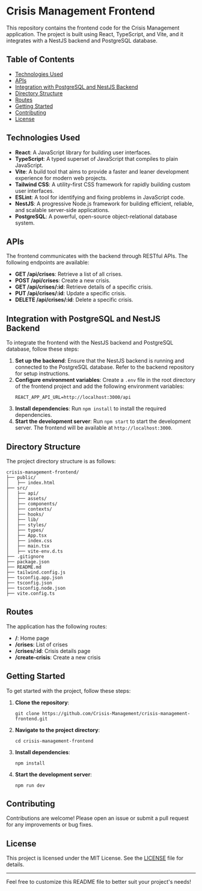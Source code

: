 # Crisis Management Frontend

This repository contains the frontend code for the Crisis Management application. The project is built using React, TypeScript, and Vite, and it integrates with a NestJS backend and PostgreSQL database.

## Table of Contents
- [Technologies Used](#technologies-used)
- [APIs](#apis)
- [Integration with PostgreSQL and NestJS Backend](#integration-with-postgresql-and-nestjs-backend)
- [Directory Structure](#directory-structure)
- [Routes](#routes)
- [Getting Started](#getting-started)
- [Contributing](#contributing)
- [License](#license)

## Technologies Used
- **React**: A JavaScript library for building user interfaces.
- **TypeScript**: A typed superset of JavaScript that compiles to plain JavaScript.
- **Vite**: A build tool that aims to provide a faster and leaner development experience for modern web projects.
- **Tailwind CSS**: A utility-first CSS framework for rapidly building custom user interfaces.
- **ESLint**: A tool for identifying and fixing problems in JavaScript code.
- **NestJS**: A progressive Node.js framework for building efficient, reliable, and scalable server-side applications.
- **PostgreSQL**: A powerful, open-source object-relational database system.

## APIs
The frontend communicates with the backend through RESTful APIs. The following endpoints are available:

- **GET /api/crises**: Retrieve a list of all crises.
- **POST /api/crises**: Create a new crisis.
- **GET /api/crises/:id**: Retrieve details of a specific crisis.
- **PUT /api/crises/:id**: Update a specific crisis.
- **DELETE /api/crises/:id**: Delete a specific crisis.

## Integration with PostgreSQL and NestJS Backend
To integrate the frontend with the NestJS backend and PostgreSQL database, follow these steps:

1. **Set up the backend**: Ensure that the NestJS backend is running and connected to the PostgreSQL database. Refer to the backend repository for setup instructions.
2. **Configure environment variables**: Create a `.env` file in the root directory of the frontend project and add the following environment variables:
   ```
   REACT_APP_API_URL=http://localhost:3000/api
   ```
3. **Install dependencies**: Run `npm install` to install the required dependencies.
4. **Start the development server**: Run `npm start` to start the development server. The frontend will be available at `http://localhost:3000`.

## Directory Structure
The project directory structure is as follows:
```
crisis-management-frontend/
├── public/
│   ├── index.html
├── src/
│   ├── api/
│   ├── assets/
│   ├── components/
│   ├── contexts/
│   ├── hooks/
│   ├── lib/
│   ├── styles/
│   ├── types/
│   ├── App.tsx
│   ├── index.css
│   ├── main.tsx
│   ├── vite-env.d.ts
├── .gitignore
├── package.json
├── README.md
├── tailwind.config.js
├── tsconfig.app.json
├── tsconfig.json
├── tsconfig.node.json
├── vite.config.ts
```

## Routes
The application has the following routes:
- **/**: Home page
- **/crises**: List of crises
- **/crises/:id**: Crisis details page
- **/create-crisis**: Create a new crisis

## Getting Started
To get started with the project, follow these steps:

1. **Clone the repository**:
   ```
   git clone https://github.com/Crisis-Management/crisis-management-frontend.git
   ```
2. **Navigate to the project directory**:
   ```
   cd crisis-management-frontend
   ```
3. **Install dependencies**:
   ```
   npm install
   ```
4. **Start the development server**:
   ```
   npm run dev
   ```

## Contributing
Contributions are welcome! Please open an issue or submit a pull request for any improvements or bug fixes.

## License
This project is licensed under the MIT License. See the [LICENSE](LICENSE) file for details.

---

Feel free to customize this README file to better suit your project's needs!
